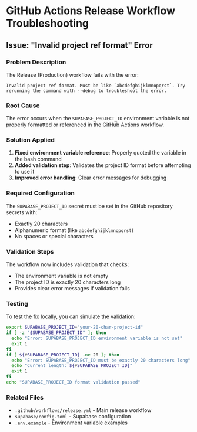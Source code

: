 # GitHub Actions Release Workflow Troubleshooting

## Issue: "Invalid project ref format" Error

### Problem Description
The Release (Production) workflow fails with the error:
```
Invalid project ref format. Must be like `abcdefghijklmnopqrst`. Try rerunning the command with --debug to troubleshoot the error.
```

### Root Cause
The error occurs when the `SUPABASE_PROJECT_ID` environment variable is not properly formatted or referenced in the GitHub Actions workflow.

### Solution Applied
1. **Fixed environment variable reference**: Properly quoted the variable in the bash command
2. **Added validation step**: Validates the project ID format before attempting to use it
3. **Improved error handling**: Clear error messages for debugging

### Required Configuration
The `SUPABASE_PROJECT_ID` secret must be set in the GitHub repository secrets with:
- Exactly 20 characters
- Alphanumeric format (like `abcdefghijklmnopqrst`)
- No spaces or special characters

### Validation Steps
The workflow now includes validation that checks:
- The environment variable is not empty
- The project ID is exactly 20 characters long
- Provides clear error messages if validation fails

### Testing
To test the fix locally, you can simulate the validation:
```bash
export SUPABASE_PROJECT_ID="your-20-char-project-id"
if [ -z "$SUPABASE_PROJECT_ID" ]; then
  echo "Error: SUPABASE_PROJECT_ID environment variable is not set"
  exit 1
fi
if [ ${#SUPABASE_PROJECT_ID} -ne 20 ]; then
  echo "Error: SUPABASE_PROJECT_ID must be exactly 20 characters long"
  echo "Current length: ${#SUPABASE_PROJECT_ID}"
  exit 1
fi
echo "SUPABASE_PROJECT_ID format validation passed"
```

### Related Files
- `.github/workflows/release.yml` - Main release workflow
- `supabase/config.toml` - Supabase configuration
- `.env.example` - Environment variable examples
